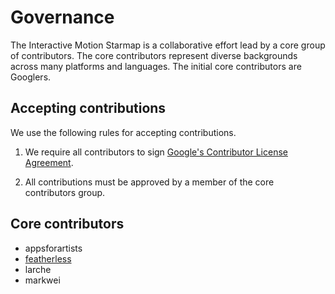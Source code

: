 # Governance

The Interactive Motion Starmap is a collaborative effort lead by a core group of contributors. The core contributors represent diverse backgrounds across many platforms and languages. The initial core contributors are Googlers.

## Accepting contributions

We use the following rules for accepting contributions.

1. We require all contributors to sign [Google's Contributor License Agreement](https://cla.developers.google.com/).

1. All contributions must be approved by a member of the core contributors group.

## Core contributors

- appsforartists
- [featherless](http://github.com/jverkoey)
- larche
- markwei
